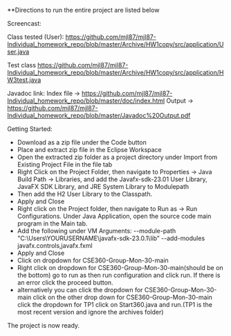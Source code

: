 **Directions to run the entire project are listed below

Screencast:

Class tested (User):
https://github.com/mjl87/mjl87-Individual_homework_repo/blob/master/Archive/HW1copy/src/application/User.java

Test class
https://github.com/mjl87/mjl87-Individual_homework_repo/blob/master/Archive/HW1copy/src/application/HW3test.java

Javadoc link:
Index file -> https://github.com/mjl87/mjl87-Individual_homework_repo/blob/master/doc/index.html
Output -> https://github.com/mjl87/mjl87-Individual_homework_repo/blob/master/Javadoc%20Output.pdf

Getting Started:
  - Download as a zip file under the Code button
  - Place and extract zip file in the Eclipse Workspace 
  - Open the extracted zip folder as a project directory under Import from Existing Project File in the file tab
  - Right Click on the Project Folder, then navigate to Properties -> Java Build Path -> Libraries, and add the Javafx-sdk-23.01 User Library, JavaFX SDK Library, and JRE System Library to Modulepath
  - Then add the H2 User Library to the Classpath.
  - Apply and Close
  - Right click on the Project folder, then navigate to Run as -> Run Configurations. Under Java Application, open the source code main program in the Main tab.
  - Add the following under VM Arguments: --module-path "C:\Users\YOURUSERNAME\javafx-sdk-23.0.1\lib” --add-modules javafx.controls,javafx.fxml
  - Apply and Close
  - Click on dropdown for CSE360-Group-Mon-30-main
  - Right click on dropdown for CSE360-Group-Mon-30-main(should be on the bottom) go to run as then run configuration and click run. If there is an error click the proceed button.
  - alternatively you can click the dropdown for CSE360-Group-Mon-30-main click on the other drop down for CSE360-Group-Mon-30-main click the dropdown for TP1 click on Start360.java and run.(TP1 is the most recent version and ignore the archives folder)
    
The project is now ready.

